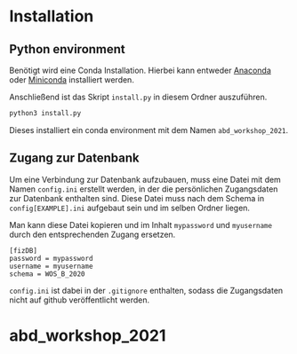 # Installation

## Python environment

Benötigt wird eine Conda Installation. 
Hierbei kann entweder [Anaconda](https://docs.anaconda.com/anaconda/install/index.html) oder [Miniconda](https://docs.conda.io/en/latest/miniconda.html) installiert werden.

Anschließend ist das Skript `install.py` in diesem Ordner auszuführen.

```bash
python3 install.py
```

Dieses installiert ein conda environment mit dem Namen `abd_workshop_2021`.

## Zugang zur Datenbank

Um eine Verbindung zur Datenbank aufzubauen, muss eine Datei mit dem Namen `config.ini` erstellt werden, in der die persönlichen Zugangsdaten zur Datenbank enthalten sind. 
Diese Datei muss nach dem Schema in `config[EXAMPLE].ini` aufgebaut sein und im selben Ordner liegen.

Man kann diese Datei kopieren und im Inhalt `mypassword` und `myusername` durch den entsprechenden Zugang ersetzen.

```
[fizDB]
password = mypassword
username = myusername
schema = WOS_B_2020
```

`config.ini` ist dabei in der `.gitignore` enthalten, sodass die Zugangsdaten nicht auf github veröffentlicht werden.


# abd_workshop_2021
